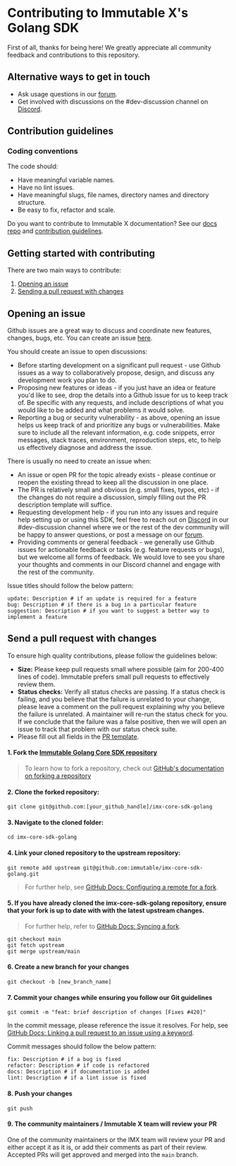 # Contributing to Immutable X's Golang SDK

First of all, thanks for being here! We greatly appreciate all community feedback and contributions to this repository.

## Alternative ways to get in touch
* Ask usage questions in our [forum](https://forum.immutable.com/).
* Get involved with discussions on the #dev-discussion channel on [Discord](https://discord.com/invite/immutablex).

## Contribution guidelines
### Coding conventions
The code should:
* Have meaningful variable names.
* Have no lint issues.
* Have meaningful slugs, file names, directory names and directory structure.
* Be easy to fix, refactor and scale.

Do you want to contribute to Immutable X documentation?
See our [docs repo](https://github.com/immutable/imx-docs/) and [contribution guidelines](https://github.com/immutable/imx-docs/blob/main/CONTRIBUTING.md).

## Getting started with contributing

There are two main ways to contribute:
1. [Opening an issue](#opening-an-issue)
2. [Sending a pull request with changes](#send-a-pull-request-with-changes)

## Opening an issue
Github issues are a great way to discuss and coordinate new features, changes, bugs, etc. You can create an issue [here](https://github.com/immutable/imx-core-sdk-golang/issues).

You should create an issue to open discussions:
* Before starting development on a significant pull request - use Github issues as a way to collaboratively propose, design, and discuss any development work you plan to do.
* Proposing new features or ideas - if you just have an idea or feature you'd like to see, drop the details into a Github issue for us to keep track of. Be specific with any requests, and include descriptions of what you would like to be added and what problems it would solve.
* Reporting a bug or security vulnerability - as above, opening an issue helps us keep track of and prioritize any bugs or vulnerabilities. Make sure to include all the relevant information, e.g. code snippets, error messages, stack traces, environment, reproduction steps, etc, to help us effectively diagnose and address the issue.

There is usually no need to create an issue when:
* An issue or open PR for the topic already exists - please continue or reopen the existing thread to keep all the discussion in one place.
* The PR is relatively small and obvious (e.g. small fixes, typos, etc) - if the changes do not require a discussion, simply filling out the PR description template will suffice.
* Requesting development help - if you run into any issues and require help setting up or using this SDK, feel free to reach out on [Discord](https://discord.com/invite/immutablex) in our #dev-discussion channel where we or the rest of the dev community will be happy to answer questions, or post a message on our [forum](https://forum.immutable.com/).
* Providing comments or general feedback - we generally use Github issues for actionable feedback or tasks (e.g. feature requests or bugs), but we welcome all forms of feedback. We would love to see you share your thoughts and comments in our Discord channel and engage with the rest of the community.

Issue titles should follow the below pattern:
```
update: Description # if an update is required for a feature
bug: Description # if there is a bug in a particular feature
suggestion: Description # if you want to suggest a better way to implement a feature
```

## Send a pull request with changes

To ensure high quality contributions, please follow the guidelines below:
* **Size:** Please keep pull requests small where possible (aim for 200-400 lines of code). Immutable prefers small pull requests to effectively review them.
* **Status checks:** Verify all status checks are passing. If a status check is failing, and you believe that the failure is unrelated to your change, please leave a comment on the pull request explaining why you believe the failure is unrelated. A maintainer will re-run the status check for you. If we conclude that the failure was a false positive, then we will open an issue to track that problem with our status check suite.
* Please fill out all fields in the [PR template](https://github.com/immutable/imx-core-sdk-golang/blob/main/.github/pull_request_template.md).

#### 1. Fork the [Immutable Golang Core SDK repository](https://github.com/immutable/imx-core-sdk-golang)
> To learn how to fork a repository, check out [GitHub's documentation on forking a repository](https://help.github.com/en/articles/fork-a-repo)


#### 2. Clone the forked repository:
```shell
git clone git@github.com:[your_github_handle]/imx-core-sdk-golang
```

#### 3. Navigate to the cloned folder:
```shell
cd imx-core-sdk-golang
```

#### 4. Link your cloned repository to the upstream repository:
```shell
git remote add upstream git@github.com:immutable/imx-core-sdk-golang.git
```

> For further help, see [GitHub Docs: Configuring a remote for a fork](https://docs.github.com/en/github/collaborating-with-issues-and-pull-requests/configuring-a-remote-for-a-fork).

#### 5. If you have already cloned the imx-core-sdk-golang repository, ensure that your fork is up to date with with the latest upstream changes. 
> For further help, refer to [GitHub Docs: Syncing a fork](https://docs.github.com/en/github/collaborating-with-issues-and-pull-requests/syncing-a-fork).
```shell
git checkout main
git fetch upstream
git merge upstream/main
```

#### 6. Create a new branch for your changes
```shell
git checkout -b [new_branch_name]
```

#### 7. Commit your changes while ensuring you follow our Git guidelines
```shell
git commit -m "feat: brief description of changes [Fixes #420]"
```

In the commit message, please reference the issue it resolves. For help, see [GitHub Docs: Linking a pull request to an issue using a keyword](https://docs.github.com/en/issues/tracking-your-work-with-issues/linking-a-pull-request-to-an-issue).

Commit messages should follow the below pattern:
```feat: Description # if a new feature is added
fix: Description # if a bug is fixed
refactor: Description # if code is refactored
docs: Description # if documentation is added
lint: Description # if a lint issue is fixed
```

#### 8. Push your changes
```shell
git push
```

#### 9. The community maintainers / Immutable X team will review your PR

One of the community maintainers or the IMX team will review your PR and either accept it as it is, or add their comments as part of their review. Accepted PRs will get approved and merged into the `main` branch.


